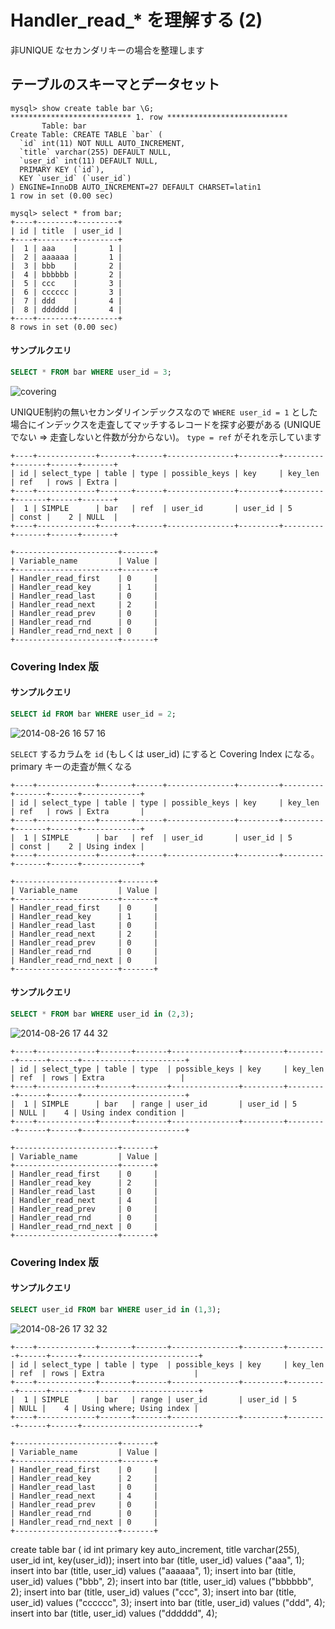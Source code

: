 # Handler_read_* を理解する (2)

非UNIQUE なセカンダリキーの場合を整理します

## テーブルのスキーマとデータセット

```
mysql> show create table bar \G;
*************************** 1. row ***************************
       Table: bar
Create Table: CREATE TABLE `bar` (
  `id` int(11) NOT NULL AUTO_INCREMENT,
  `title` varchar(255) DEFAULT NULL,
  `user_id` int(11) DEFAULT NULL,
  PRIMARY KEY (`id`),
  KEY `user_id` (`user_id`)
) ENGINE=InnoDB AUTO_INCREMENT=27 DEFAULT CHARSET=latin1
1 row in set (0.00 sec)
```

```
mysql> select * from bar;                                                                                                                                                            +----+--------+---------+
| id | title  | user_id |
+----+--------+---------+
|  1 | aaa    |       1 |
|  2 | aaaaaa |       1 |
|  3 | bbb    |       2 |
|  4 | bbbbbb |       2 |
|  5 | ccc    |       3 |
|  6 | cccccc |       3 |
|  7 | ddd    |       4 |
|  8 | dddddd |       4 |
+----+--------+---------+
8 rows in set (0.00 sec)
```

#### サンプルクエリ

```sql
SELECT * FROM bar WHERE user_id = 3;
```

![covering](https://cloud.githubusercontent.com/assets/172456/4042027/c74ed422-2cfe-11e4-8b86-ac8bae3819e7.png)

UNIQUE制約の無いセカンダリインデックスなので `WHERE user_id = 1` とした場合にインデックスを走査してマッチするレコードを探す必要がある (UNIQUEでない => 走査しないと件数が分からない)。 `type = ref` がそれを示しています


```
+----+-------------+-------+------+---------------+---------+---------+-------+------+-------+
| id | select_type | table | type | possible_keys | key     | key_len | ref   | rows | Extra |
+----+-------------+-------+------+---------------+---------+---------+-------+------+-------+
|  1 | SIMPLE      | bar   | ref  | user_id       | user_id | 5       | const |    2 | NULL  |
+----+-------------+-------+------+---------------+---------+---------+-------+------+-------+
```

```
+-----------------------+-------+
| Variable_name         | Value |
+-----------------------+-------+
| Handler_read_first    | 0     |
| Handler_read_key      | 1     |
| Handler_read_last     | 0     |
| Handler_read_next     | 2     |
| Handler_read_prev     | 0     |
| Handler_read_rnd      | 0     |
| Handler_read_rnd_next | 0     |
+-----------------------+-------+
```

### Covering Index 版

#### サンプルクエリ

```sql
SELECT id FROM bar WHERE user_id = 2;
```

![2014-08-26 16 57 16](https://cloud.githubusercontent.com/assets/172456/4042028/c761a336-2cfe-11e4-9126-3785e8c8b00e.png)

`SELECT` するカラムを `id` (もしくは user_id) にすると Covering Index になる。 primary キーの走査が無くなる

```
+----+-------------+-------+------+---------------+---------+---------+-------+------+-------------+
| id | select_type | table | type | possible_keys | key     | key_len | ref   | rows | Extra       |
+----+-------------+-------+------+---------------+---------+---------+-------+------+-------------+
|  1 | SIMPLE      | bar   | ref  | user_id       | user_id | 5       | const |    2 | Using index |
+----+-------------+-------+------+---------------+---------+---------+-------+------+-------------+
```

```
+-----------------------+-------+
| Variable_name         | Value |
+-----------------------+-------+
| Handler_read_first    | 0     |
| Handler_read_key      | 1     |
| Handler_read_last     | 0     |
| Handler_read_next     | 2     |
| Handler_read_prev     | 0     |
| Handler_read_rnd      | 0     |
| Handler_read_rnd_next | 0     |
+-----------------------+-------+
```

#### サンプルクエリ

```sql
SELECT * FROM bar WHERE user_id in (2,3);
```

![2014-08-26 17 44 32](https://cloud.githubusercontent.com/assets/172456/4042030/c766f444-2cfe-11e4-96fd-03df121bf50c.png)

```
+----+-------------+-------+-------+---------------+---------+---------+------+------+-----------------------+
| id | select_type | table | type  | possible_keys | key     | key_len | ref  | rows | Extra                 |
+----+-------------+-------+-------+---------------+---------+---------+------+------+-----------------------+
|  1 | SIMPLE      | bar   | range | user_id       | user_id | 5       | NULL |    4 | Using index condition |
+----+-------------+-------+-------+---------------+---------+---------+------+------+-----------------------+
```

```
+-----------------------+-------+
| Variable_name         | Value |
+-----------------------+-------+
| Handler_read_first    | 0     |
| Handler_read_key      | 2     |
| Handler_read_last     | 0     |
| Handler_read_next     | 4     |
| Handler_read_prev     | 0     |
| Handler_read_rnd      | 0     |
| Handler_read_rnd_next | 0     |
+-----------------------+-------+
```

### Covering Index 版

#### サンプルクエリ

```sql
SELECT user_id FROM bar WHERE user_id in (1,3);
```

![2014-08-26 17 32 32](https://cloud.githubusercontent.com/assets/172456/4042029/c76505f8-2cfe-11e4-89a9-ac31e16d604d.png)

```
+----+-------------+-------+-------+---------------+---------+---------+------+------+--------------------------+
| id | select_type | table | type  | possible_keys | key     | key_len | ref  | rows | Extra                    |
+----+-------------+-------+-------+---------------+---------+---------+------+------+--------------------------+
|  1 | SIMPLE      | bar   | range | user_id       | user_id | 5       | NULL |    4 | Using where; Using index |
+----+-------------+-------+-------+---------------+---------+---------+------+------+--------------------------+
```

```
+-----------------------+-------+
| Variable_name         | Value |
+-----------------------+-------+
| Handler_read_first    | 0     |
| Handler_read_key      | 2     |
| Handler_read_last     | 0     |
| Handler_read_next     | 4     |
| Handler_read_prev     | 0     |
| Handler_read_rnd      | 0     |
| Handler_read_rnd_next | 0     |
+-----------------------+-------+
```

create table bar ( id int primary key auto_increment, title varchar(255), user_id int, key(user_id));
insert into bar (title, user_id) values ("aaa", 1);
insert into bar (title, user_id) values ("aaaaaa", 1);
insert into bar (title, user_id) values ("bbb", 2);
insert into bar (title, user_id) values ("bbbbbb", 2);
insert into bar (title, user_id) values ("ccc", 3);
insert into bar (title, user_id) values ("cccccc", 3);
insert into bar (title, user_id) values ("ddd", 4);
insert into bar (title, user_id) values ("dddddd", 4); 

